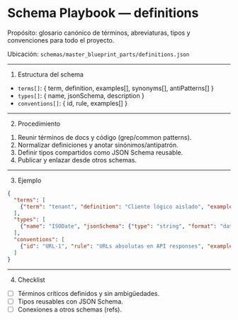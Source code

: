 # Schema Playbook — definitions

Propósito: glosario canónico de términos, abreviaturas, tipos y convenciones para todo el proyecto.

Ubicación: `schemas/master_blueprint_parts/definitions.json`

---

1) Estructura del schema
- `terms[]`: { term, definition, examples[], synonyms[], antiPatterns[] }
- `types[]`: { name, jsonSchema, description }
- `conventions[]`: { id, rule, examples[] }

---

2) Procedimiento
1. Reunir términos de docs y código (grep/common patterns).
2. Normalizar definiciones y anotar sinónimos/antipatrón.
3. Definir tipos compartidos como JSON Schema reusable.
4. Publicar y enlazar desde otros schemas.

---

3) Ejemplo
```json
{
  "terms": [
    {"term": "tenant", "definition": "Cliente lógico aislado", "examples": ["acme"], "synonyms": ["account"], "antiPatterns": ["org == tenant"]}
  ],
  "types": [
    {"name": "ISODate", "jsonSchema": {"type": "string", "format": "date-time"}, "description": "Fecha en ISO-8601"}
  ],
  "conventions": [
    {"id": "URL-1", "rule": "URLs absolutas en API responses", "examples": ["https://api.example.com/v1/users/1"]}
  ]
}
```

---

4) Checklist
- [ ] Términos críticos definidos y sin ambigüedades.
- [ ] Tipos reusables con JSON Schema.
- [ ] Conexiones a otros schemas (refs).

